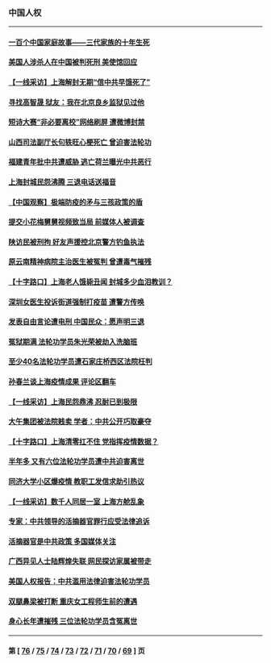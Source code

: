 ### 中国人权
---
#### [一百个中国家庭故事——三代家族的十年生死](../../pages/ncid278/n13716313.md) 
#### [美国人涉杀人在中国被判死刑 美使馆回应](../../pages/ncid278/n13717836.md) 
#### [【一线采访】上海解封无期“信中共早饿死了”](../../pages/ncid278/n13717736.md) 
#### [寻找高智晟   狱友：我在北京良乡监狱见过他](../../pages/ncid278/n13717519.md) 
#### [短诗大赛“非必要离校”网络刷屏 遭微博封禁](../../pages/ncid278/n13717080.md) 
#### [山西司法副厅长句轶旺心梗死亡 曾迫害法轮功](../../pages/ncid278/n13716878.md) 
#### [福建青年批中共遭威胁 逃亡荷兰曝光中共恶行](../../pages/ncid278/n13717179.md) 
#### [上海封城民怨沸腾  三退电话送福音](../../pages/ncid278/n13717033.md) 
#### [【中国观察】极端防疫的矛与三孩政策的盾](../../pages/ncid278/n13716069.md) 
#### [提交小花梅舅舅视频致当局 前媒体人被调查](../../pages/ncid278/n13716128.md) 
#### [陕访民被刑拘 好友声援控北京警方钓鱼执法](../../pages/ncid278/n13715937.md) 
#### [原云南精神病院主治医生被冤判 曾遭毒气摧残](../../pages/ncid278/n13714548.md) 
#### [【十字路口】上海老人饿毙丑闻 封城多少血泪教训？](../../pages/ncid278/n13715309.md) 
#### [深圳女医生投诉街道强制打疫苗 遭警方传唤](../../pages/ncid278/n13714985.md) 
#### [发表自由言论遭电刑 中国民众：愿声明三退](../../pages/ncid278/n13714864.md) 
#### [冤狱期满 法轮功学员朱光荣被劫入洗脑班](../../pages/ncid278/n13708358.md) 
#### [至少40名法轮功学员遭石家庄桥西区法院枉判](../../pages/ncid278/n13713749.md) 
#### [孙春兰谈上海疫情成果 评论区翻车](../../pages/ncid278/n13714078.md) 
#### [【一线采访】上海民怨鼎沸 忍耐已到极限](../../pages/ncid278/n13713504.md) 
#### [大午集团被法院贱卖 学者：中共公开巧取豪夺](../../pages/ncid278/n13713418.md) 
#### [【十字路口】上海清零扛不住 党指挥疫情数据？](../../pages/ncid278/n13713186.md) 
#### [半年多 又有六位法轮功学员遭中共迫害离世](../../pages/ncid278/n13712382.md) 
#### [同济大学小区爆疫情 教职工发信求助引热议](../../pages/ncid278/n13712752.md) 
#### [【一线采访】数千人同居一室 上海方舱乱象](../../pages/ncid278/n13712364.md) 
#### [专家：中共领导的活摘器官罪行应受法律追诉](../../pages/ncid278/n13711616.md) 
#### [活摘器官是中共政策 多国媒体关注](../../pages/ncid278/n13708476.md) 
#### [广西异见人士陆辉煌失联 网民探访家属被带走](../../pages/ncid278/n13711175.md) 
#### [美国人权报告：中共滥用法律迫害法轮功学员](../../pages/ncid278/n13710903.md) 
#### [双腿鼻梁被打断 重庆女工程师生前的遭遇](../../pages/ncid278/n13709854.md) 
#### [身心长年遭摧残 三位法轮功学员含冤离世](../../pages/ncid278/n13692679.md) 

---
#### 第 [ [76](./76.md) / [75](./75.md) / [74](./74.md) / [73](./73.md) / [72](./72.md) / [71](./71.md) / [70](./70.md) / [69](./69.md) ] 页
